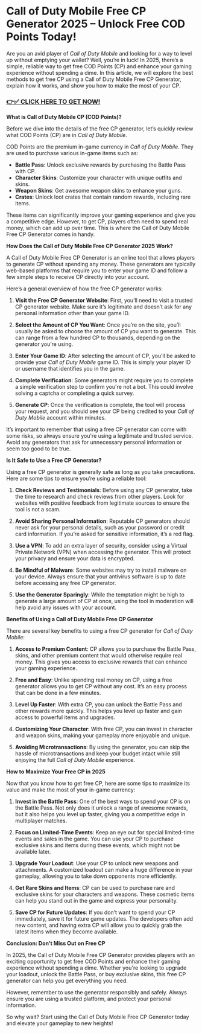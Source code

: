 # Call of Duty Mobile Free CP Generator 2025 – Unlock Free COD Points Today!

Are you an avid player of *Call of Duty Mobile* and looking for a way to level up without emptying your wallet? Well, you’re in luck! In 2025, there’s a simple, reliable way to get free COD Points (CP) and enhance your gaming experience without spending a dime. In this article, we will explore the best methods to get free CP using a Call of Duty Mobile Free CP Generator, explain how it works, and show you how to make the most of your CP.

### [👉✅ CLICK HERE TO GET NOW!](https://freerewards.xyz/call/of/duty/)

**What is Call of Duty Mobile CP (COD Points)?**

Before we dive into the details of the free CP generator, let’s quickly review what COD Points (CP) are in *Call of Duty Mobile*.

COD Points are the premium in-game currency in *Call of Duty Mobile*. They are used to purchase various in-game items such as:

- **Battle Pass**: Unlock exclusive rewards by purchasing the Battle Pass with CP.
- **Character Skins**: Customize your character with unique outfits and skins.
- **Weapon Skins**: Get awesome weapon skins to enhance your guns.
- **Crates**: Unlock loot crates that contain random rewards, including rare items.

These items can significantly improve your gaming experience and give you a competitive edge. However, to get CP, players often need to spend real money, which can add up over time. This is where the Call of Duty Mobile Free CP Generator comes in handy.

**How Does the Call of Duty Mobile Free CP Generator 2025 Work?**

A Call of Duty Mobile Free CP Generator is an online tool that allows players to generate CP without spending any money. These generators are typically web-based platforms that require you to enter your game ID and follow a few simple steps to receive CP directly into your account. 

Here’s a general overview of how the free CP generator works:

1. **Visit the Free CP Generator Website**: First, you’ll need to visit a trusted CP generator website. Make sure it’s legitimate and doesn’t ask for any personal information other than your game ID.
   
2. **Select the Amount of CP You Want**: Once you’re on the site, you’ll usually be asked to choose the amount of CP you want to generate. This can range from a few hundred CP to thousands, depending on the generator you’re using.

3. **Enter Your Game ID**: After selecting the amount of CP, you’ll be asked to provide your *Call of Duty Mobile* game ID. This is simply your player ID or username that identifies you in the game.

4. **Complete Verification**: Some generators might require you to complete a simple verification step to confirm you're not a bot. This could involve solving a captcha or completing a quick survey.

5. **Generate CP**: Once the verification is complete, the tool will process your request, and you should see your CP being credited to your *Call of Duty Mobile* account within minutes.

It’s important to remember that using a free CP generator can come with some risks, so always ensure you're using a legitimate and trusted service. Avoid any generators that ask for unnecessary personal information or seem too good to be true.

**Is It Safe to Use a Free CP Generator?**

Using a free CP generator is generally safe as long as you take precautions. Here are some tips to ensure you’re using a reliable tool:

1. **Check Reviews and Testimonials**: Before using any CP generator, take the time to research and check reviews from other players. Look for websites with positive feedback from legitimate sources to ensure the tool is not a scam.
   
2. **Avoid Sharing Personal Information**: Reputable CP generators should never ask for your personal details, such as your password or credit card information. If you’re asked for sensitive information, it’s a red flag.

3. **Use a VPN**: To add an extra layer of security, consider using a Virtual Private Network (VPN) when accessing the generator. This will protect your privacy and ensure your data is encrypted.

4. **Be Mindful of Malware**: Some websites may try to install malware on your device. Always ensure that your antivirus software is up to date before accessing any free CP generator.

5. **Use the Generator Sparingly**: While the temptation might be high to generate a large amount of CP at once, using the tool in moderation will help avoid any issues with your account.

**Benefits of Using a Call of Duty Mobile Free CP Generator**

There are several key benefits to using a free CP generator for *Call of Duty Mobile*:

1. **Access to Premium Content**: CP allows you to purchase the Battle Pass, skins, and other premium content that would otherwise require real money. This gives you access to exclusive rewards that can enhance your gaming experience.

2. **Free and Easy**: Unlike spending real money on CP, using a free generator allows you to get CP without any cost. It’s an easy process that can be done in a few minutes.

3. **Level Up Faster**: With extra CP, you can unlock the Battle Pass and other rewards more quickly. This helps you level up faster and gain access to powerful items and upgrades.

4. **Customizing Your Character**: With free CP, you can invest in character and weapon skins, making your gameplay more enjoyable and unique.

5. **Avoiding Microtransactions**: By using the generator, you can skip the hassle of microtransactions and keep your budget intact while still enjoying the full *Call of Duty Mobile* experience.

**How to Maximize Your Free CP in 2025**

Now that you know how to get free CP, here are some tips to maximize its value and make the most of your in-game currency:

1. **Invest in the Battle Pass**: One of the best ways to spend your CP is on the Battle Pass. Not only does it unlock a range of awesome rewards, but it also helps you level up faster, giving you a competitive edge in multiplayer matches.

2. **Focus on Limited-Time Events**: Keep an eye out for special limited-time events and sales in the game. You can use your CP to purchase exclusive skins and items during these events, which might not be available later.

3. **Upgrade Your Loadout**: Use your CP to unlock new weapons and attachments. A customized loadout can make a huge difference in your gameplay, allowing you to take down opponents more efficiently.

4. **Get Rare Skins and Items**: CP can be used to purchase rare and exclusive skins for your characters and weapons. These cosmetic items can help you stand out in the game and express your personality.

5. **Save CP for Future Updates**: If you don’t want to spend your CP immediately, save it for future game updates. The developers often add new content, and having extra CP will allow you to quickly grab the latest items when they become available.

**Conclusion: Don’t Miss Out on Free CP**

In 2025, the Call of Duty Mobile Free CP Generator provides players with an exciting opportunity to get free COD Points and enhance their gaming experience without spending a dime. Whether you're looking to upgrade your loadout, unlock the Battle Pass, or buy exclusive skins, this free CP generator can help you get everything you need.

However, remember to use the generator responsibly and safely. Always ensure you are using a trusted platform, and protect your personal information.

So why wait? Start using the Call of Duty Mobile Free CP Generator today and elevate your gameplay to new heights!
